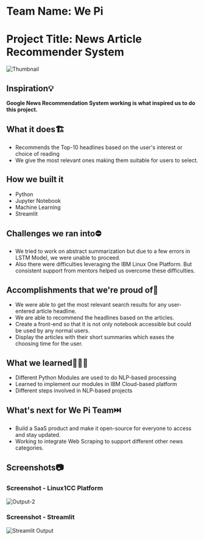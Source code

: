 # Team Name: We Pi
# Project Title: News Article Recommender System

![Thumbnail](https://user-images.githubusercontent.com/81156510/192115127-fa0fd9c5-d894-45d9-84f8-98a46e7e4c8e.png)

## Inspiration💡
**Google News Recommendation System working is what inspired us to do this project.**

## What it does🏗️
- Recommends the Top-10 headlines based on the user's interest or choice of reading
- We give the most relevant ones making them suitable for users to select.
## How we built it
- Python
- Jupyter Notebook
- Machine Learning
- Streamlit

## Challenges we ran into⛔
- We tried to work on abstract summarization but due to a few errors in LSTM Model, we were unable to proceed.
- Also there were difficulties leveraging the IBM Linux One Platform. But consistent support from mentors helped us overcome these difficulties.

## Accomplishments that we're proud of🏅
- We were able to get the most relevant search results for any user-entered article headline.
- We are able to recommend the headlines based on the articles.
- Create a front-end so that it is not only notebook accessible but could be used by any normal users.
- Display the articles with their short summaries which eases the choosing time for the user.

## What we learned👨🏼‍🏭
- Different Python Modules are used to do NLP-based processing
- Learned to implement our modules in IBM Cloud-based platform
- Different steps involved in NLP-based projects

## What's next for We Pi Team⏭️
- Build a SaaS product and make it open-source for everyone to access and stay updated.
- Working to integrate Web Scraping to support different other news categories.

## Screenshots📷

### Screenshot - Linux1CC Platform
![Output-2](https://user-images.githubusercontent.com/81156510/192115719-ad457b77-2a10-48e8-8858-e745245d3f9f.png)

### Screenshot - Streamlit
![Streamlit Output](https://user-images.githubusercontent.com/81156510/192115720-7ebe1a77-bc0e-4f57-8220-f9102fec0fa6.png)
